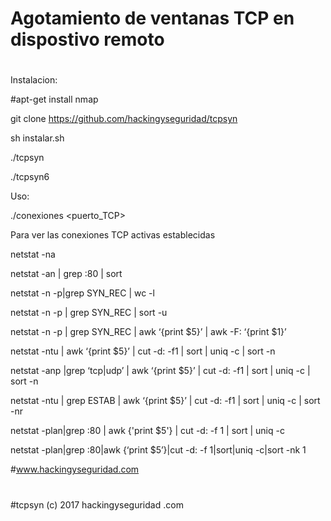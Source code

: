 # Agotamiento de ventanas TCP en dispostivo remoto
#
Instalacion:

#apt-get install nmap

git clone https://github.com/hackingyseguridad/tcpsyn

sh instalar.sh

./tcpsyn <IP puerto>

./tcpsyn6 <IPv6 puerto>

Uso:

./conexiones <puerto_TCP>

Para ver las conexiones TCP activas establecidas

netstat -na

netstat -an | grep :80 | sort

netstat -n -p|grep SYN_REC | wc -l

netstat -n -p | grep SYN_REC | sort -u

netstat -n -p | grep SYN_REC | awk ‘{print $5}’ | awk -F: ‘{print $1}’

netstat -ntu | awk ‘{print $5}’ | cut -d: -f1 | sort | uniq -c | sort -n

netstat -anp |grep ‘tcp|udp’ | awk ‘{print $5}’ | cut -d: -f1 | sort | uniq -c | sort -n

netstat -ntu | grep ESTAB | awk ‘{print $5}’ | cut -d: -f1 | sort | uniq -c | sort -nr

netstat -plan|grep :80 | awk {'print $5'} | cut -d: -f 1 | sort | uniq -c

netstat -plan|grep :80|awk {‘print $5’}|cut -d: -f 1|sort|uniq -c|sort -nk 1

#www.hackingyseguridad.com
#
#tcpsyn (c) 2017 hackingyseguridad .com


